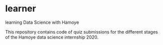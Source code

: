 # learner
learning Data Science with Hamoye

This repository contains code of quiz 
submissions for the different stages of the Hamoye 
data science internship 2020.
